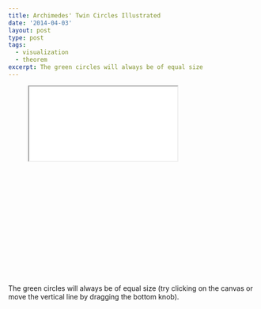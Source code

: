 ```yaml
---
title: Archimedes' Twin Circles Illustrated
date: '2014-04-03'
layout: post
type: post
tags:
  - visualization
  - theorem
excerpt: The green circles will always be of equal size
---
```

<figure>
  <div class="aspect-ratio" style="padding-bottom: 55%"><iframe src="/media/intgfx/archimedes-twin-circles.html"></iframe></div>
</figure>

The green circles will always be of equal size (try clicking on the canvas or move the vertical line by dragging the bottom knob).
